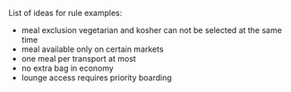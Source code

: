 List of ideas for rule examples: 
- meal exclusion vegetarian and kosher can not be selected at the same time 
- meal available only on certain markets
- one meal per transport at most
- no extra bag in economy 
- lounge access requires priority boarding
